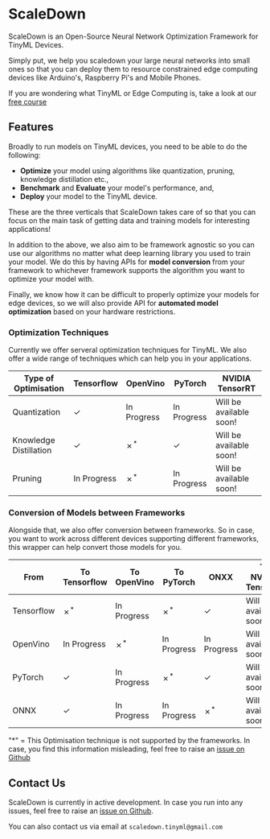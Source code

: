 # ScaleDown
ScaleDown is an Open-Source Neural Network Optimization Framework for TinyML Devices.

Simply put, we help you scaledown your large neural networks into small ones so that you can deploy them to resource constrained edge computing devices like Arduino's, Raspberry Pi's and Mobile Phones.

If you are wondering what TinyML or Edge Computing is, take a look at our [free course](https://github.com/scaledown-team/study-group)


## Features
Broadly to run models on TinyML devices, you need to be able to do the following:
- **Optimize** your model using algorithms like quantization, pruning, knowledge distillation etc.,
- **Benchmark** and **Evaluate** your model's performance, and,
- **Deploy** your model to the TinyML device.

These are the three verticals that ScaleDown takes care of so that you can focus on the main task of getting data and training models for interesting applications!

In addition to the above, we also aim to be framework agnostic so you can use our algorithms no matter what deep learning library you used to train your model. We do this by having APIs for **model conversion** from your framework to whichever framework supports the algorithm you want to optimize your model with.

Finally, we know how it can be difficult to properly optimize your models for edge devices, so we will also provide API for **automated model optimization** based on your hardware restrictions.

### Optimization Techniques
Currently we offer serveral optimization techniques for TinyML. We also offer a wide range of techniques which can help you in your applications.

| Type of Optimisation   	| Tensorflow         	| OpenVino                  	| PyTorch     	| NVIDIA TensorRT         	|
|------------------------	|--------------------	|---------------------------	|-------------	|-------------------------	|
| Quantization           	| &check; 	| In Progress               	| In Progress 	| Will be available soon! 	|
| Knowledge Distillation 	| &check;	| &cross;<sup>*</sup> 	|  &check; 	| Will be available soon! 	|
| Pruning                	| In Progress        	| &cross;<sup>*</sup>	| In Progress 	| Will be available soon! 	|


### Conversion of Models between Frameworks

Alongside that, we also offer conversion between frameworks. So in case, you want to work across different devices supporting different frameworks, this wrapper can help convert those models for you.

| From            	|  To Tensorflow          	|  To OpenVino            	| To PyTorch              	| ONXX                    	| To NVIDIA TensorRT      	|
|-----------------	|-------------------------	|-------------------------	|-------------------------	|-------------------------	|-------------------------	|
| Tensorflow      	| &cross;<sup>*<sup>    	| In Progress             	| &cross;<sup>*</sup>             	| &check;                 	| Will be available soon! 	|
| OpenVino        	| In Progress     	| &cross;<sup>*</sup>     	| In Progress     	| In Progress             	| Will be available soon! 	|
| PyTorch         	| &check;                 	| In Progress             	| &cross;<sup>*</sup>     	| &check;                 	| Will be available soon! 	|
| ONNX 	| &check;	| In Progress | In Progress| &cross;<sup>*</sup>	| Will be available soon!     	|


"*" = This Optimisation technique is not supported by the frameworks. In case, you find this information misleading, feel free to raise an [issue on Github](https://github.com/scaledown-team) 

## Contact Us
ScaleDown is currently in active development. In case you run into any issues, feel free to raise an [issue on Github](https://github.com/scaledown-team).

You can also contact us via email at `scaledown.tinyml@gmail.com`
